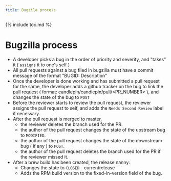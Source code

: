 ```yaml
---
title: Bugzila process
---
```

{% include toc.md %}

# Bugzilla process

 * A developer picks a bug in the order of priority and severity, and "takes" it ( `assigns` it to one's self )
 * All pull requests against a bug filed in bugzilla must have a commit message of the format "BUGID: Description"
 * Once the developer is done working and has submitted a pull request for the same, the developer adds a github tracker on the bug to link the pull request ( format: candlepin/candlepin/pull/<PR_NUMBER> ), and changes the state of the bug to `POST`
 * Before the reviewer starts to review the pull request, the reviewer assigns the pull request to self, and adds the `Needs Second Review` label if necessary.
 * After the pull request is merged to master,
   * the reviewer deletes the branch used for the PR.
   * the author of the pull request changes the state of the upstream bug to `MODIFIED`.
   * the author of the pull request changes the state of the downstream bug ( if any ) to `POST`.
   * the author of the pull request deletes the branch used for the PR if the reviewer missed it.
 * After a brew build has been created, the release nanny:
   * Changes the state to `CLOSED` - currentrelease
   * Adds the RPM build version to the fixed-in-version field of the bug.


